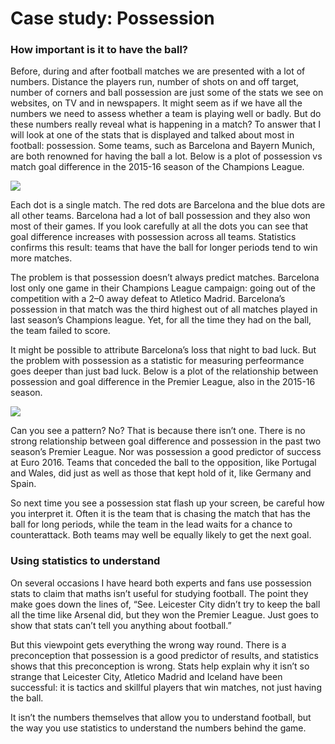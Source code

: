 Case study: Possession
======================

### How important is it to have the ball?

Before, during and after football matches we are presented with a lot of numbers. Distance the players run, number of shots on and off target, number of corners and ball possession are just some of the stats we see on websites, on TV and in newspapers. It might seem as if we have all the numbers we need to assess whether a team is playing well or badly.
But do these numbers really reveal what is happening in a match? To answer that I will look at one of the stats that is displayed and talked about most in football: possession.
Some teams, such as Barcelona and Bayern Munich, are both renowned for having the ball a lot. Below is a plot of possession vs match goal difference in the 2015-16 season of the Champions League.

![](../images/lesson2/Possession1.png)

Each dot is a single match. The red dots are Barcelona and the blue dots are all other teams. Barcelona had a lot of ball possession and they also won most of their games. If you look carefully at all the dots you can see that goal difference increases with possession across all teams. Statistics confirms this result: teams that have the ball for longer periods tend to win more matches.

The problem is that possession doesn’t always predict matches. Barcelona lost only one game in their Champions League campaign: going out of the competition with a 2–0 away defeat to Atletico Madrid. Barcelona’s possession in that match was the third highest out of all matches played in last season’s Champions league. Yet, for all the time they had on the ball, the team failed to score.

It might be possible to attribute Barcelona’s loss that night to bad luck. But the problem with possession as a statistic for measuring perfeormance
goes deeper than just bad luck. Below is a plot of the relationship between possession and goal difference in the Premier League, also in the 2015-16 season.

![](../images/lesson2/Possession2.png)

Can you see a pattern? No? That is because there isn’t one. There is no strong relationship between goal difference and possession in the past two season’s Premier League. Nor was possession a good predictor of success at Euro 2016. Teams that conceded the ball to the opposition, like Portugal and Wales, did just as well as those that kept hold of it, like Germany and Spain.

So next time you see a possession stat flash up your screen, be careful how you interpret it. Often it is the team that is chasing the match that has the ball for long periods, while the team in the lead waits for a chance to counterattack. Both teams may well be equally likely to get the next goal.


### Using statistics to understand

On several occasions I have heard both experts and fans use possession stats to claim that maths isn’t useful for studying football. The point they make goes down the lines of, “See. Leicester City didn’t try to keep the ball all the time like Arsenal did, but they won the Premier League. Just goes to show that stats can’t tell you anything about football.”

But this viewpoint gets everything the wrong way round. There is a preconception that possession is a good predictor of results, and statistics shows that this preconception is wrong. Stats help explain why it isn’t so strange that Leicester City, Atletico Madrid and Iceland have been successful: it is tactics and skillful players that win matches, not just having the ball.

It isn’t the numbers themselves that allow you to understand football, but the way you use statistics to understand the numbers behind the game.
